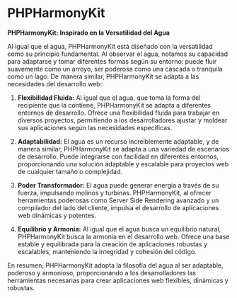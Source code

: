# PHPHarmonyKit

**PHPHarmonyKit: Inspirado en la Versatilidad del Agua**

Al igual que el agua, PHPHarmonyKit está diseñado con la versatilidad como su principio fundamental. Al observar el agua, notamos su capacidad para adaptarse y tomar diferentes formas según su entorno: puede fluir suavemente como un arroyo, ser poderosa como una cascada o tranquila como un lago. De manera similar, PHPHarmonyKit se adapta a las necesidades del desarrollo web:

1. **Flexibilidad Fluida:** Al igual que el agua, que toma la forma del recipiente que la contiene, PHPHarmonyKit se adapta a diferentes entornos de desarrollo. Ofrece una flexibilidad fluida para trabajar en diversos proyectos, permitiendo a los desarrolladores ajustar y moldear sus aplicaciones según las necesidades específicas.

2. **Adaptabilidad:** El agua es un recurso increíblemente adaptable, y de manera similar, PHPHarmonyKit se adapta a una variedad de escenarios de desarrollo. Puede integrarse con facilidad en diferentes entornos, proporcionando una solución adaptable y escalable para proyectos web de cualquier tamaño o complejidad.

3. **Poder Transformador:** El agua puede generar energía a través de su fuerza, impulsando molinos y turbinas. PHPHarmonyKit, al ofrecer herramientas poderosas como Server Side Rendering avanzado y un compilador del lado del cliente, impulsa el desarrollo de aplicaciones web dinámicas y potentes.

4. **Equilibrio y Armonía:** Al igual que el agua busca un equilibrio natural, PHPHarmonyKit busca la armonía en el desarrollo web. Ofrece una base estable y equilibrada para la creación de aplicaciones robustas y escalables, manteniendo la integridad y cohesión del código.

En resumen, PHPHarmonyKit adopta la filosofía del agua al ser adaptable, poderoso y armonioso, proporcionando a los desarrolladores las herramientas necesarias para crear aplicaciones web flexibles, dinámicas y robustas.
